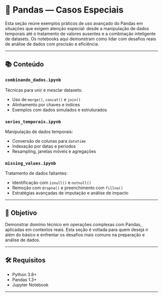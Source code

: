 # 🧩 Pandas — Casos Especiais

Esta seção reúne exemplos práticos de uso avançado do Pandas em situações que exigem atenção especial: desde a manipulação de dados temporais até o tratamento de valores ausentes e a combinação inteligente de datasets. Os notebooks aqui demonstram como lidar com desafios reais de análise de dados com precisão e eficiência.

---

## 📚 Conteúdo

### `combinando_dados.ipynb`
Técnicas para unir e mesclar datasets:

- Uso de `merge()`, `concat()` e `join()`  
- Alinhamento por chaves e índices  
- Exemplos com dados simulados e estruturados  

### `series_temporais.ipynb`
Manipulação de dados temporais:

- Conversão de colunas para `datetime`  
- Indexação por datas e períodos  
- Resampling, janelas móveis e agregações  

### `missing_values.ipynb`
Tratamento de dados faltantes:

- Identificação com `isnull()` e `notnull()`  
- Remoção com `dropna()` e preenchimento com `fillna()`  
- Estratégias avançadas de imputação e análise de impacto  

---

## 🎯 Objetivo

Demonstrar domínio técnico em operações complexas com Pandas, aplicadas em contextos reais. Esta seção é voltada para quem deseja ir além do básico e enfrentar os desafios mais comuns na preparação e análise de dados.

---

## 🛠️ Requisitos

- Python 3.8+
- Pandas 1.3+
- Jupyter Notebook

---


